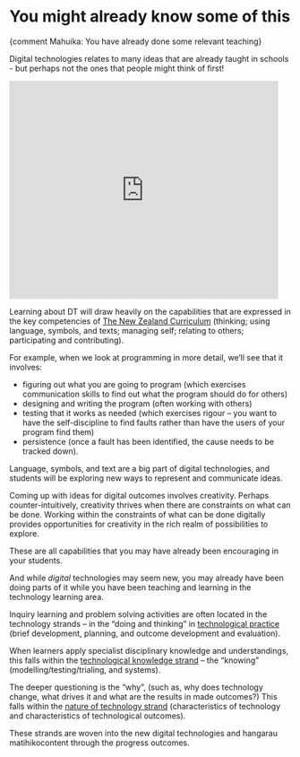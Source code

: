 # You might already know some of this

{comment Mahuika: You have already done some relevant teaching}

Digital technologies relates to many ideas that are already taught in schools - but perhaps not the ones that people might think of first!

<div class="text-center mb-3">
<iframe src="https://docs.google.com/presentation/d/e/2PACX-1vR5koRWf1V3IyVlSegElRwVGCYt446Pa_hclR-cljaps_n01tsvnDswJV9ynXQGAL1Rk5AzmOwslX2u/embed?start=true&loop=true&delayms=3000" frameborder="0" width="480" height="389" allowfullscreen="true" mozallowfullscreen="true" webkitallowfullscreen="true"></iframe>
</div>

Learning about DT will draw heavily on the capabilities that are expressed in the key competencies of [The New Zealand Curriculum](http://nzcurriculum.tki.org.nz/Key-competencies) (thinking; using language, symbols, and texts; managing self; relating to others; participating and contributing).

For example, when we look at programming in more detail, we’ll see that it involves:

- figuring out what you are going to program (which exercises communication skills to find out what the program should do for others)
- designing and writing the program (often working with others)
- testing that it works as needed (which exercises rigour – you want to have the self-discipline to find faults rather than have the users of your program find them)
- persistence (once a fault has been identified, the cause needs to be tracked down).

Language, symbols, and text are a big part of digital technologies, and students will be exploring new ways to represent and communicate ideas.

Coming up with ideas for digital outcomes involves creativity.
Perhaps counter-intuitively, creativity thrives when there are constraints on what can be done. Working within the constraints of what can be done digitally provides opportunities for creativity in the rich realm of possibilities to explore.

These are all capabilities that you may have already been encouraging in your students.

And while *digital* technologies may seem new, you may already have been doing parts of it while you have been teaching and learning in the technology learning area.

Inquiry learning and problem solving activities are often located in the technology strands – in the “doing and thinking” in [technological practice](http://technology.tki.org.nz/Technology-in-the-NZC/Technological-practice) (brief development, planning, and outcome development and evaluation).

When learners apply specialist disciplinary knowledge and understandings, this falls within the [technological knowledge strand](http://technology.tki.org.nz/Technology-in-the-NZC/Technological-knowledge) – the “knowing” (modelling/testing/trialing, and systems).

The deeper questioning is the “why”, (such as, why does technology change, what drives it and what are the results in made outcomes?) This falls within the [nature of technology strand](http://technology.tki.org.nz/Technology-in-the-NZC/Nature-of-technology) (characteristics of technology and characteristics of technological outcomes).

These strands are woven into the new digital technologies and hangarau matihikocontent through the progress outcomes.
